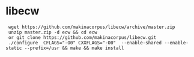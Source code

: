 libecw
======
     
     
     wget https://github.com/makinacorpus/libecw/archive/master.zip
     unzip master.zip -d ecw && cd ecw
     or git clone https://github.com/makinacorpus/libecw.git
     ./configure  CFLAGS="-O0" CXXFLAGS="-O0"  --enable-shared --enable-static --prefix=/usr && make && make install
